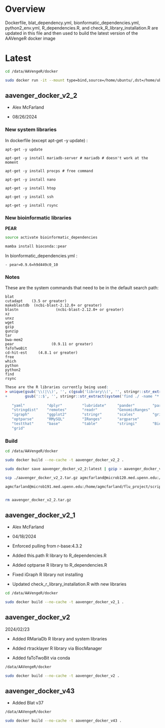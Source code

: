 
# Overview

Dockerfile, blat_dependency.yml, bionformatic_dependencies.yml, python2_env.yml, R_dependencies.R, and check_R_library_installation.R are updated in this file and then used to build the latest version of the AAVengeR docker image

# Latest

```sh
cd /data/AAVengeR/docker

sudo docker run -it --mount type=bind,source=/home/ubuntu/,dst=/home/ubuntu aavenger_docker_v2_ bash
```

## aavenger_docker_v2_2

* Alex McFarland

* 08/26/2024

### New system libraries

In dockerfile (except apt-get -y update) :

```
apt-get -y update

apt-get -y install mariadb-server # mariadb # doesn't work at the moment

apt-get -y install procps # free command

apt-get -y install nano

apt-get -y install htop

apt-get -y install ssh

apt-get -y install rsync
```

### New bioinformatic libraries

**PEAR**

```sh
source activate bioinformatic_dependencies

mamba install bioconda::pear
```

In bionformatic_dependencies.yml :

```
- pear=0.9.6=h9d449c0_10
```


### Notes

These are the system commands that need to be in the default search path:

```
blat
cutadapt    (3.5 or greater)
makeblastdb  (ncbi-blast-2.12.0+ or greater)
blastn                 (ncbi-blast-2.12.0+ or greater)
xz
unxz
wget
gzip
gunzip
tar
bwa-mem2
pear                 (0.9.11 or greater)
faToTwoBit
cd-hit-est     (4.8.1 or greater)
free
which
python
python2
find
rsync
```

```R
These are the R libraries currently being used:
> unique(gsub('\\(|\\)', '', c(gsub('library\\(', '', stringr::str_extract(system('find ./ -name "*.R" | xargs grep library', intern = TRUE), 'library\\(\\S+')),
+        gsub('::$', '', stringr::str_extract(system('find ./ -name "*.R" | xargs grep ::', intern = TRUE), '[a-zA-Z]+::')))))
 
   "yaml"          "dplyr"         "lubridate"     "pander"        "parallel"      "data.table"    "Biostrings"    "RMariaDB"      "ShortRead"     "dtplyr"        
   "stringdist"    "remotes"       "readr"         "GenomicRanges"
   "igraph"        "ggplot2"       "stringr"       "scales"        "gridExtra"     "png"           "RcppAlgos"     "openxlsx"      "rtracklayer"   "tidyr"         
   "optparse"      "RMySQL"        "IRanges"       "argparse"     
   "testthat"      "base"          "table"         "stringi"       "BiocManager"      "Vectors"       "Matrix"        "grDevices"     "path"          "tibble"        
   "grid" 
```

### Build

```sh
cd /data/AAVengeR/docker

sudo docker build --no-cache -t aavenger_docker_v2_2 . 

sudo docker save aavenger_docker_v2_2:latest | gzip > aavenger_docker_v2_2.tar.gz

scp ./aavenger_docker_v2_2.tar.gz agmcfarland@microb120.med.upenn.edu:/home/agmcfarland

agmcfarland@microb191.med.upenn.edu:/home/agmcfarland/flu_project/scripts


rm aavenger_docker_v2_2.tar.gz
```

## aavenger_docker_v2_1

* Alex McFarland

* 04/18/2024

* Enforced pulling from r-base:4.3.2

* Added this.path R library to R_dependencies.R

* Added optparse R library to R_dependencies.R

* Fixed iGraph R library not installing

* Updated check_r_library_installation.R with new libraries

```sh
cd /data/AAVengeR/docker

sudo docker build --no-cache -t aavenger_docker_v2_1 . 
```

## aavenger_docker_v2

2024/02/23

* Added RMariaDb R library and system libraries

* Added rtracklayer R library via BiocManager

* Added faToTwoBit via conda

```sh
/data/AAVengeR/docker

sudo docker build --no-cache -t aavenger_docker_v2 . 
```

## aavenger_docker_v43

* Added Blat v37

```sh
/data/AAVengeR/docker

sudo docker build --no-cache -t aavenger_docker_v43 . 
```
